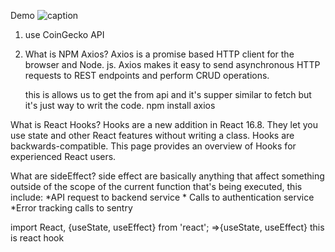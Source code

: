 Demo
![caption](https://github.com/suman889/React/blob/main/2021-08-06-07-30-28.gif)


1. use CoinGecko API
2. What is NPM Axios?
     Axios is a promise based HTTP client for the browser and Node. js. Axios makes it easy to send asynchronous HTTP requests to REST endpoints and perform CRUD operations. 

     this is allows us to get the from api and it's supper similar to fetch but it's just way to writ the code.
     npm install axios



What is React Hooks?
Hooks are a new addition in React 16.8. They let you use state and other React features without writing a class. Hooks are backwards-compatible. This page provides an overview of Hooks for experienced React users. 
 
 What are sideEffect?
  side effect are basically anything that affect something outside of the scope of the current function that's being executed, this include:
     *API request to backend service
     * Calls to authentication service
     *Error tracking calls to sentry 

 import React, {useState, useEffect} from 'react';
 =>{useState, useEffect} this is react hook 
      
